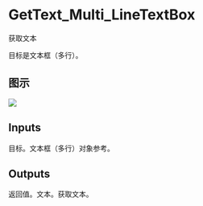 # GetText_Multi_LineTextBox

获取文本

目标是文本框（多行）。

## 图示

![]($-20221218-21345305.png)

## Inputs

目标。文本框（多行）对象参考。  

## Outputs

返回值。文本。获取文本。
